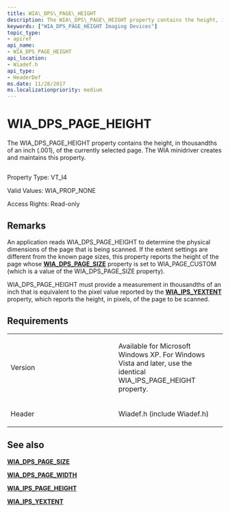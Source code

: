 ```yaml
---
title: WIA\_DPS\_PAGE\_HEIGHT
description: The WIA\_DPS\_PAGE\_HEIGHT property contains the height, in thousandths of an inch (.001), of the currently selected page. The WIA minidriver creates and maintains this property.
keywords: ["WIA_DPS_PAGE_HEIGHT Imaging Devices"]
topic_type:
- apiref
api_name:
- WIA_DPS_PAGE_HEIGHT
api_location:
- Wiadef.h
api_type:
- HeaderDef
ms.date: 11/28/2017
ms.localizationpriority: medium
---
```


# WIA\_DPS\_PAGE\_HEIGHT


The WIA\_DPS\_PAGE\_HEIGHT property contains the height, in thousandths of an inch (.001), of the currently selected page. The WIA minidriver creates and maintains this property.

## <span id="ddk_wia_dps_page_height_si"></span><span id="DDK_WIA_DPS_PAGE_HEIGHT_SI"></span>


Property Type: VT\_I4

Valid Values: WIA\_PROP\_NONE

Access Rights: Read-only

Remarks
-------

An application reads WIA\_DPS\_PAGE\_HEIGHT to determine the physical dimensions of the page that is being scanned. If the extent settings are different from the known page sizes, this property reports the height of the page whose [**WIA\_DPS\_PAGE\_SIZE**](wia-dps-page-size.md) property is set to WIA\_PAGE\_CUSTOM (which is a value of the WIA\_DPS\_PAGE\_SIZE property).

WIA\_DPS\_PAGE\_HEIGHT must provide a measurement in thousandths of an inch that is equivalent to the pixel value reported by the [**WIA\_IPS\_YEXTENT**](wia-ips-yextent.md) property, which reports the height, in pixels, of the page to be scanned.

Requirements
------------

<table>
<colgroup>
<col width="50%" />
<col width="50%" />
</colgroup>
<tbody>
<tr class="odd">
<td><p>Version</p></td>
<td><p>Available for Microsoft Windows XP. For Windows Vista and later, use the identical WIA_IPS_PAGE_HEIGHT property.</p></td>
</tr>
<tr class="even">
<td><p>Header</p></td>
<td>Wiadef.h (include Wiadef.h)</td>
</tr>
</tbody>
</table>

## See also


[**WIA\_DPS\_PAGE\_SIZE**](wia-dps-page-size.md)

[**WIA\_DPS\_PAGE\_WIDTH**](wia-dps-page-width.md)

[**WIA\_IPS\_PAGE\_HEIGHT**](wia-ips-page-height.md)

[**WIA\_IPS\_YEXTENT**](wia-ips-yextent.md)

 

 






